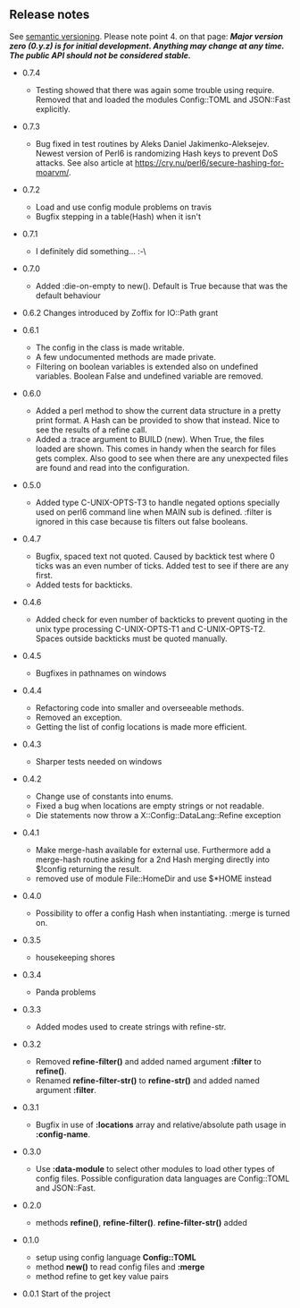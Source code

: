 ## Release notes

See [semantic versioning](http://semver.org/). Please note point 4. on
that page: ***Major version zero (0.y.z) is for initial development. Anything may change at any time. The public API should not be considered stable.***

* 0.7.4
  * Testing showed that there was again some trouble using require. Removed that and loaded the modules Config::TOML and JSON::Fast explicitly.

* 0.7.3
  * Bug fixed in test routines by Aleks Daniel Jakimenko-Aleksejev. Newest version of Perl6 is randomizing Hash keys to prevent DoS attacks. See also article at https://cry.nu/perl6/secure-hashing-for-moarvm/.
* 0.7.2
  * Load and use config module problems on travis
  * Bugfix stepping in a table(Hash) when it isn't
* 0.7.1
  * I definitely did something... :-\
* 0.7.0
  * Added :die-on-empty to new(). Default is True because that was the default behaviour
* 0.6.2
  Changes introduced by Zoffix for IO::Path grant
* 0.6.1
  * The config in the class is made writable.
  * A few undocumented methods are made private.
  * Filtering on boolean variables is extended also on undefined variables. Boolean False and undefined variable are removed.
* 0.6.0
  * Added a perl method to show the current data structure in a pretty print format. A Hash can be provided to show that instead. Nice to see the results of a refine call.
  * Added a :trace argument to BUILD (new). When True, the files loaded are shown. This comes in handy when the search for files gets complex. Also good to see when there are any unexpected files are found and read into the configuration.
* 0.5.0
  * Added type C-UNIX-OPTS-T3 to handle negated options specially used on perl6 command line when MAIN sub is defined. :filter is ignored in this case because tis filters out false booleans.
* 0.4.7
  * Bugfix, spaced text not quoted. Caused by backtick test where 0 ticks was an even number of ticks. Added test to see if there are any first.
  * Added tests for backticks.
* 0.4.6
  * Added check for even number of backticks to prevent quoting in the unix type processing C-UNIX-OPTS-T1 and C-UNIX-OPTS-T2. Spaces outside backticks must be quoted manually.
* 0.4.5
  * Bugfixes in pathnames on windows
* 0.4.4
  * Refactoring code into smaller and overseeable methods.
  * Removed an exception.
  * Getting the list of config locations is made more efficient.
* 0.4.3
  * Sharper tests needed on windows
* 0.4.2
  * Change use of constants into enums.
  * Fixed a bug when locations are empty strings or not readable.
  * Die statements now throw a X::Config::DataLang::Refine exception
* 0.4.1
  * Make merge-hash available for external use. Furthermore add a merge-hash routine asking for a 2nd Hash merging directly into $!config returning the result.
  * removed use of module File::HomeDir and use $\*HOME instead
* 0.4.0
  * Possibility to offer a config Hash when instantiating. :merge is turned on.
* 0.3.5
  * housekeeping shores
* 0.3.4
  * Panda problems
* 0.3.3
  * Added modes used to create strings with refine-str.
* 0.3.2
  * Removed **refine-filter()** and added named argument **:filter** to **refine()**.
  * Renamed **refine-filter-str()** to **refine-str()** and added named argument **:filter**.
* 0.3.1
  * Bugfix in use of **:locations** array and relative/absolute path usage in **:config-name**.
* 0.3.0
  * Use **:data-module** to select other modules to load other types of config files. Possible configuration data languages are Config::TOML and JSON::Fast.
* 0.2.0
  * methods **refine()**, **refine-filter()**. **refine-filter-str()** added
* 0.1.0
  * setup using config language **Config::TOML**
  * method **new()** to read config files and **:merge**
  * method refine to get key value pairs
* 0.0.1 Start of the project
